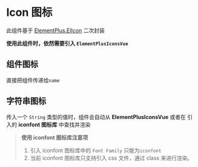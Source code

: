 # Icon 图标

此组件基于 [ElementPlus.ElIcon](https://element-plus.gitee.io/zh-CN/component/icon.html) 二次封装

**使用此组件时，依然需要引入 `ElementPlusIconsVue`**

## 组件图标

直接把组件传递给`name`

<demo src="./example/basic.vue"></demo>

## 字符串图标

传入一个 `String` 类型的值时，组件会自动从 **ElementPlusIconsVue** 或者在 引入的 **iconfont 图标库** 中查找并渲染

> **使用 iconfont 图标库注意项**
>
> 1.  引入 iconfont 图标库中的 `Font Family` 只能为`iconfont`
> 2.  当前 iconfont 图标库只支持引入 css 文件，通过 class 来进行渲染。

<demo src="./example/strIcon.vue"></demo>
